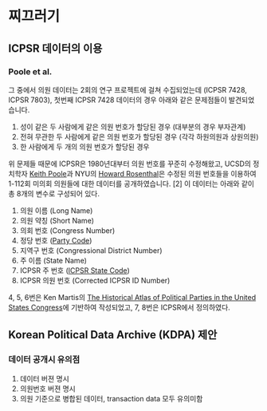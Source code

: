# 찌끄러기

## ICPSR 데이터의 이용

### Poole et al.
그 중에서 의원 데이터는 2회의 연구 프로젝트에 걸쳐 수집되었는데 (ICPSR 7428, ICPSR 7803), 첫번째 ICPSR 7428 데이터의 경우 아래와 같은 문제점들이 발견되었습니다.

1. 성이 같은 두 사람에게 같은 의원 번호가 할당된 경우 (대부분의 경우 부자관계)
2. 전혀 무관한 두 사람에게 같은 의원 번호가 할당된 경우 (각각 하원의원과 상원의원)
3. 한 사람에게 두 개의 의원 번호가 할당된 경우
 
위 문제들 때문에 ICPSR은 1980년대부터 의원 번호를 꾸준히 수정해왔고, UCSD의 정치학자 [Keith Poole](http://polisci.ucsd.edu/faculty/poole.html)과 NYU의 [Howard Rosenthal](http://politics.as.nyu.edu/object/HowardRosenthal)은 수정된 의원 번호들을 이용하여 1-112회 미의회 의원들에 대한 데이터를 공개하였습니다. [2] 이 데이터는 아래와 같이 총 8개의 변수로 구성되어 있다.

1. 의원 이름 (Long Name)
2. 의원 약칭 (Short Name)
3. 의회 번호 (Congress Number)
4. 정당 번호 ([Party Code](http://www.voteview.com/PARTY3.HTM))
5. 지역구 번호 (Congressional District Number)
6. 주 이름 (State Name)
7. ICPSR 주 번호 ([ICPSR State Code](http://www.voteview.com/state_codes_icpsr.htm))
8. ICPSR 의원 번호 (Corrected ICPSR ID Number)

4, 5, 6번은 Ken Martis의 [The Historical Atlas of Political Parties in the United States Congress](http://books.google.co.kr/books?vid=ISBN0029201705&redir_esc=y)에 기반하여 작성되었고, 7, 8번은 ICPSR에서 정의하였다.



## Korean Political Data Archive (KDPA) 제안
### 데이터 공개시 유의점
1. 데이터 버젼 명시
2.  의원번호 버젼 명시
3. 의원 기준으로 병합된 데이터, transaction data 모두 유의미함
